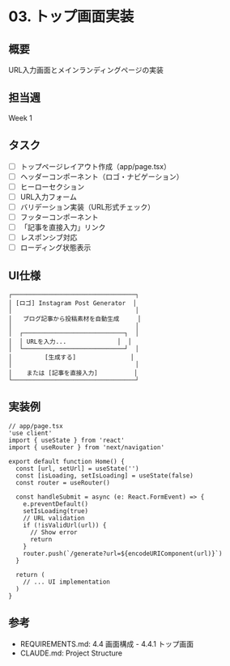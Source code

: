 # 03. トップ画面実装

## 概要
URL入力画面とメインランディングページの実装

## 担当週
Week 1

## タスク

- [ ] トップページレイアウト作成（app/page.tsx）
- [ ] ヘッダーコンポーネント（ロゴ・ナビゲーション）
- [ ] ヒーローセクション
- [ ] URL入力フォーム
- [ ] バリデーション実装（URL形式チェック）
- [ ] フッターコンポーネント
- [ ] 「記事を直接入力」リンク
- [ ] レスポンシブ対応
- [ ] ローディング状態表示

## UI仕様

```
┌──────────────────────────────────┐
│ [ロゴ] Instagram Post Generator  │
│                                  │
│   ブログ記事から投稿素材を自動生成     │
│                                  │
│  ┌────────────────────────────┐  │
│  │ URLを入力...              │  │
│  └────────────────────────────┘  │
│         [生成する]               │
│                                  │
│    または [記事を直接入力]          │
└──────────────────────────────────┘
```

## 実装例

```tsx
// app/page.tsx
'use client'
import { useState } from 'react'
import { useRouter } from 'next/navigation'

export default function Home() {
  const [url, setUrl] = useState('')
  const [isLoading, setIsLoading] = useState(false)
  const router = useRouter()

  const handleSubmit = async (e: React.FormEvent) => {
    e.preventDefault()
    setIsLoading(true)
    // URL validation
    if (!isValidUrl(url)) {
      // Show error
      return
    }
    router.push(`/generate?url=${encodeURIComponent(url)}`)
  }

  return (
    // ... UI implementation
  )
}
```

## 参考
- REQUIREMENTS.md: 4.4 画面構成 - 4.4.1 トップ画面
- CLAUDE.md: Project Structure
